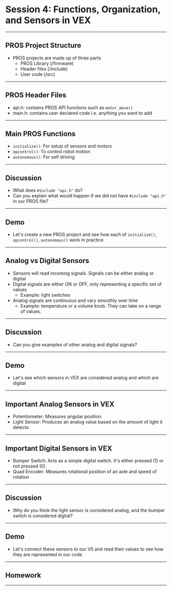 # **Session 4: Functions, Organization, and Sensors in VEX**

---

## PROS Project Structure

* PROS projects are made up of three parts
  * PROS Library (/firmware)
  * Header files (/include)
  * User code (/src)

---

## PROS Header Files

* api.h: contains PROS API functions such as `motor_move()`
* main.h: contains user declared code i.e. anything you want to add

---

## Main PROS Functions

* `initialize()`: For setup of sensors and motors
* `opcontrol()`: To control robot motion
* `autonomous()`: For self driving

---

## Discussion

* What does `#include "api.h"` do?
* Can you explain what would happen if we did not have `#include "api.h"` in our PROS file?

---

## Demo

* Let's create a new PROS project and see how each of `initialize()`, `opcontrol()`, `autonomous()` work in practice

---

## Analog vs Digital Sensors

* Sensors will read incoming signals. Signals can be either analog or digital
* Digital signals are either ON or OFF, only representing a specific set of values
  * Example: light switches
* Analog signals are continuous and vary smoothly over time  
  * Example: temperature or a volume knob. They can take on a range of values.

---

## Discussion

* Can you give examples of other analog and digital signals?

---

## Demo

* Let's see which sensors in VEX are considered analog and which are digital

---

## Important Analog Sensors in VEX

* Potentiometer: Measures angular position.
* Light Sensor: Produces an analog value based on the amount of light it detects

---

## Important Digital Sensors in VEX

* Bumper Switch: Acts as a simple digital switch. It's either pressed (1) or not pressed (0)
* Quad Encoder: Measures rotational position of an axle and speed of rotation

---

## Discussion

* Why do you think the light sensor is considered analog, and the bumper switch is considered digital?

---

## Demo

* Let's connect these sensors to our V5 and read their values to see how they are represented in our code

---

## Homework

---
